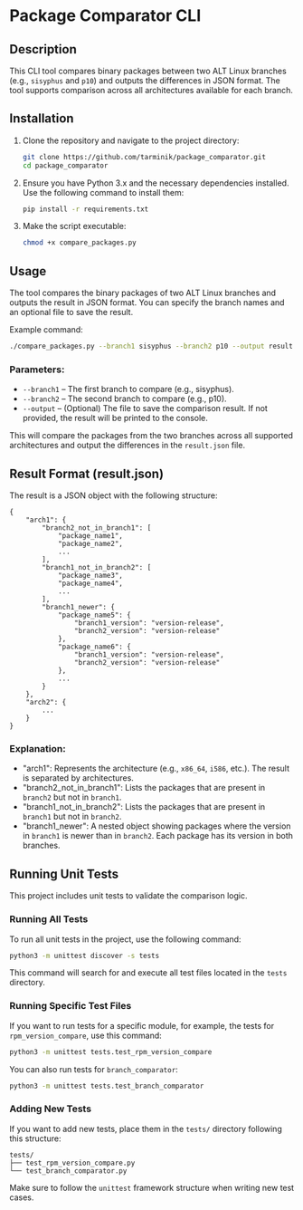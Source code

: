 # Package Comparator CLI

## Description

This CLI tool compares binary packages between two ALT Linux branches (e.g., `sisyphus` and `p10`) and outputs the differences in JSON format. The tool supports comparison across all architectures available for each branch.

## Installation

1. Clone the repository and navigate to the project directory:

   ```bash
   git clone https://github.com/tarminik/package_comparator.git
   cd package_comparator
   ```
2. Ensure you have Python 3.x and the necessary dependencies installed. Use the following command to install them:
   ```bash
   pip install -r requirements.txt
   ```
   
3. Make the script executable:
   ```bash
   chmod +x compare_packages.py
   ```

## Usage

The tool compares the binary packages of two ALT Linux branches and outputs the result in JSON format. You can specify the branch names and an optional file to save the result.

Example command:
```bash
./compare_packages.py --branch1 sisyphus --branch2 p10 --output result.json
```

### Parameters:
 - ```--branch1``` – The first branch to compare (e.g., sisyphus).
 - ```--branch2``` – The second branch to compare (e.g., p10).
 - ```--output``` – (Optional) The file to save the comparison result. If not provided, the result will be printed to the console.

This will compare the packages from the two branches across all supported architectures and output the differences in the `result.json` file.

## Result Format (result.json)

The result is a JSON object with the following structure:
```
{
    "arch1": {
        "branch2_not_in_branch1": [
            "package_name1",
            "package_name2",
            ...
        ],
        "branch1_not_in_branch2": [
            "package_name3",
            "package_name4",
            ...
        ],
        "branch1_newer": {
            "package_name5": {
                "branch1_version": "version-release",
                "branch2_version": "version-release"
            },
            "package_name6": {
                "branch1_version": "version-release",
                "branch2_version": "version-release"
            },
            ...
        }
    },
    "arch2": {
        ...
    }
}
```

### Explanation:
 - "arch1": Represents the architecture (e.g., `x86_64`, `i586`, etc.). The result is separated by architectures.
 - "branch2_not_in_branch1": Lists the packages that are present in `branch2` but not in `branch1`.
 - "branch1_not_in_branch2": Lists the packages that are present in `branch1` but not in `branch2`.
 - "branch1_newer": A nested object showing packages where the version in `branch1` is newer than in `branch2`. Each package has its version in both branches.


## Running Unit Tests

This project includes unit tests to validate the comparison logic.

### Running All Tests

To run all unit tests in the project, use the following command:

```bash
python3 -m unittest discover -s tests
```

This command will search for and execute all test files located in the `tests` directory.

### Running Specific Test Files

If you want to run tests for a specific module, for example, the tests for `rpm_version_compare`, use this command:

```bash
python3 -m unittest tests.test_rpm_version_compare
```

You can also run tests for `branch_comparator`:

```bash
python3 -m unittest tests.test_branch_comparator
```

### Adding New Tests

If you want to add new tests, place them in the `tests/` directory following this structure:

```
tests/
├── test_rpm_version_compare.py
└── test_branch_comparator.py
```

Make sure to follow the `unittest` framework structure when writing new test cases.
